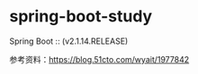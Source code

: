 # spring-boot-study

Spring Boot ::       (v2.1.14.RELEASE)

参考资料：https://blog.51cto.com/wyait/1977842